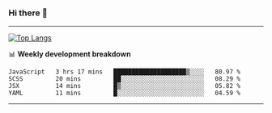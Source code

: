 ### Hi there 👋

-------
[![Top Langs](https://github-readme-stats.vercel.app/api/top-langs/?username=ashish-r)](https://github.com/anuraghazra/github-readme-stats)

📊 **Weekly development breakdown**
<!--START_SECTION:waka-->
```text
JavaScript   3 hrs 17 mins   ████████████████████▒░░░░   80.97 % 
SCSS         20 mins         ██░░░░░░░░░░░░░░░░░░░░░░░   08.29 % 
JSX          14 mins         █▒░░░░░░░░░░░░░░░░░░░░░░░   05.82 % 
YAML         11 mins         █░░░░░░░░░░░░░░░░░░░░░░░░   04.59 % 
```
<!--END_SECTION:waka-->
-------

<!--
**ashish-r/ashish-r** is a ✨ _special_ ✨ repository because its `README.md` (this file) appears on your GitHub profile.

Here are some ideas to get you started:

- 🔭 I’m currently working on ...
- 🌱 I’m currently learning ...
- 👯 I’m looking to collaborate on ...
- 🤔 I’m looking for help with ...
- 💬 Ask me about ...
- 📫 How to reach me: ...
- 😄 Pronouns: ...
- ⚡ Fun fact: ...
-->
